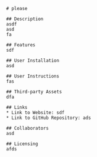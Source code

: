 
    # please
    
    ## Description
    asdf 
    asd
    fa
    
    ## Features
    sdf
    
    ## User Installation
    asd
    
    ## User Instructions
    fas
    
    ## Third-party Assets
    dfa
    
    ## Links
    * Link to Website: sdf
    * Link to GitHub Repository: ads
    
    ## Collaborators
    asd
    
    ## Licensing
    afds
    